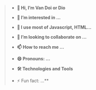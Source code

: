 > - **👋 Hi, I’m Van Doi or Dio**
> - **👀 I’m interested in ...**
> - **🌱 I use most of Javascript, HTML...**
> - **💞️ I’m looking to collaborate on ...**
> - **📫 How to reach me ...**
> - **😄 Pronouns: ...**
> - **🛠 Technologies and Tools**
> 
> - ⚡ Fun fact: ...**

<!---
doi2523/doi2523 is a ✨ special ✨ repository because its `README.md` (this file) appears on your GitHub profile.
You can click the Preview link to take a look at your changes.
--->
